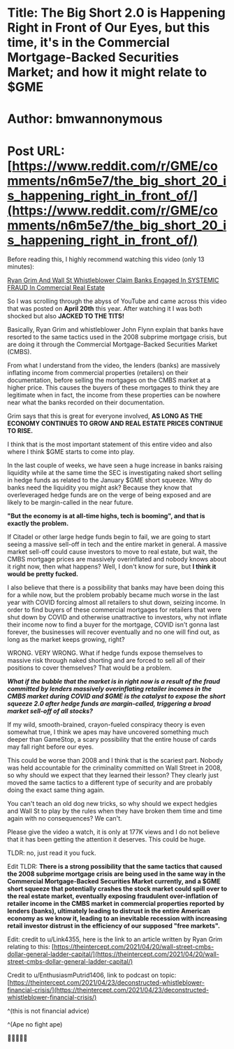 # Title: The Big Short 2.0 is Happening Right in Front of Our Eyes, but this time, it's in the Commercial Mortgage-Backed Securities Market; and how it might relate to $GME
# Author: bmwannonymous
# Post URL: [https://www.reddit.com/r/GME/comments/n6m5e7/the_big_short_20_is_happening_right_in_front_of/](https://www.reddit.com/r/GME/comments/n6m5e7/the_big_short_20_is_happening_right_in_front_of/)


Before reading this, I highly recommend watching this video (only 13 minutes):

[Ryan Grim And Wall St Whistleblower Claim Banks Engaged In SYSTEMIC FRAUD In Commercial Real Estate](https://youtu.be/pRHwhvUc54A)

So I was scrolling through the abyss of YouTube and came across this video that was posted on **April 20th** this year. After watching it I was both shocked but also **JACKED TO THE TITS!**

Basically, Ryan Grim and whistleblower John Flynn explain that banks have resorted to the same tactics used in the 2008 subprime mortgage crisis, but are doing it through the Commercial Mortgage-Backed Securities Market (CMBS).

From what I understand from the video, the lenders (banks) are massively inflating income from commercial properties (retailers) on their documentation, before selling the mortgages on the CMBS market at a higher price. This causes the buyers of these mortgages to think they are legitimate when in fact, the income from these properties can be nowhere near what the banks recorded on their documentation.

Grim says that this is great for everyone involved, **AS LONG AS THE ECONOMY CONTINUES TO GROW AND REAL ESTATE PRICES CONTINUE TO RISE.**

I think that is the most important statement of this entire video and also where I think $GME starts to come into play.

In the last couple of weeks, we have seen a huge increase in banks raising liquidity while at the same time the SEC is investigating naked short selling in hedge funds as related to the January $GME short squeeze. Why do banks need the liquidity you might ask? Because they know that overleveraged hedge funds are on the verge of being exposed and are likely to be margin-called in the near future.

**"But the economy is at all-time highs, tech is booming", and that is exactly the problem.**

If Citadel or other large hedge funds begin to fail, we are going to start seeing a massive sell-off in tech and the entire market in general. A massive market sell-off could cause investors to move to real estate, but wait, the CMBS mortgage prices are massively overinflated and nobody knows about it right now, then what happens? Well, I don't know for sure, but **I think it would be pretty fucked.**

I also believe that there is a possibility that banks may have been doing this for a while now, but the problem probably became much worse in the last year with COVID forcing almost all retailers to shut down, seizing income. In order to find buyers of these commercial mortgages for retailers that were shut down by COVID and otherwise unattractive to investors, why not inflate their income now to find a buyer for the mortgage, COVID isn't gonna last forever, the businesses will recover eventually and no one will find out, as long as the market keeps growing, right?

WRONG. VERY WRONG. What if hedge funds expose themselves to massive risk through naked shorting and are forced to sell all of their positions to cover themselves? That would be a problem.

***What if the bubble that the market is in right now is a result of the fraud committed by lenders massively overinflating retailer incomes in the CMBS market during COVID and $GME is the catalyst to expose the short squeeze 2.0 after hedge funds are margin-called, triggering a broad market sell-off of all stocks?***

If my wild, smooth-brained, crayon-fueled conspiracy theory is even somewhat true, I think we apes may have uncovered something much deeper than GameStop, a scary possibility that the entire house of cards may fall right before our eyes.

This could be worse than 2008 and I think that is the scariest part. Nobody was held accountable for the criminality committed on Wall Street in 2008, so why should we expect that they learned their lesson? They clearly just moved the same tactics to a different type of security and are probably doing the exact same thing again.

You can't teach an old dog new tricks, so why should we expect hedgies and Wall St to play by the rules when they have broken them time and time again with no consequences? We can't.

Please give the video a watch, it is only at 177K views and I do not believe that it has been getting the attention it deserves. This could be huge.

TLDR: no, just read it you fuck.

Edit TLDR: **There is a strong possibility that the same tactics that caused the 2008 subprime mortgage crisis are being used in the same way in the Commercial Mortgage-Backed Securities Market currently, and a $GME short squeeze that potentially crashes the stock market could spill over to the real estate market, eventually exposing fraudulent over-inflation of retailer income in the CMBS market in commercial properties reported by lenders (banks), ultimately leading to distrust in the entire American economy as we know it, leading to an inevitable recession with increasing retail investor distrust in the efficiency of our supposed "free markets".**

Edit: credit to u/Link4355, here is the link to an article written by Ryan Grim relating to this: [https://theintercept.com/2021/04/20/wall-street-cmbs-dollar-general-ladder-capital/](https://theintercept.com/2021/04/20/wall-street-cmbs-dollar-general-ladder-capital/)

Credit to u/EnthusiasmPutrid1406, link to podcast on topic: [https://theintercept.com/2021/04/23/deconstructed-whistleblower-financial-crisis/](https://theintercept.com/2021/04/23/deconstructed-whistleblower-financial-crisis/)

^(this is not financial advice)

^(Ape no fight ape)

💎🙌🚀🚀🚀